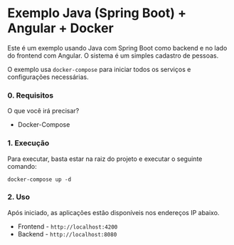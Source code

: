 # Exemplo Java (Spring Boot) + Angular + Docker
Este é um exemplo usando Java com Spring Boot como backend e no lado do frontend com Angular.
O sistema é um simples cadastro de pessoas.

O exemplo usa `docker-compose` para iniciar todos os serviços e configurações necessárias.

### 0. Requisitos
O que você irá precisar?
- Docker-Compose

### 1. Execução
Para executar, basta estar na raiz do projeto e executar o seguinte comando:
```
docker-compose up -d
```

### 2. Uso
Após iniciado, as aplicações estão disponíveis nos endereços IP abaixo.

- Frontend - `http://localhost:4200`
- Backend - `http://localhost:8080`
